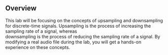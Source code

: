 ## Overview

This lab will be focusing on the concepts of upsampling and downsampling for discrete-time 
signals. Upsampling is the process of increasing the sampling rate of a signal, whereas  
downsampling is the process of reducing the sampling rate of a signal. By modifying a real audio 
file during the lab, you will get a hands-on experience on these concepts.
